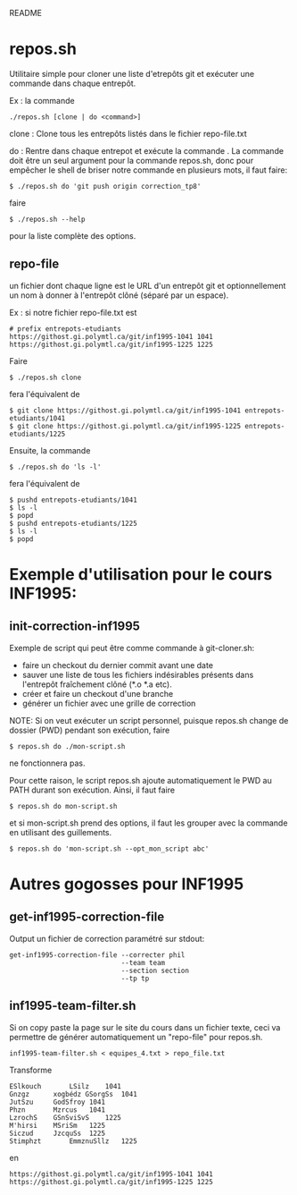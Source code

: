 README

repos.sh
========

Utilitaire simple pour cloner une liste d'etrepôts git et exécuter une commande dans chaque entrepôt.

Ex : la commande

	./repos.sh [clone | do <command>]

clone : Clone tous les entrepôts listés dans le fichier repo-file.txt

do : Rentre dans chaque entrepot et exécute la commande <command>.  La commande
doit être un seul argument pour la commande repos.sh, donc pour empêcher le
shell de briser notre commande en plusieurs mots, il faut faire:

	$ ./repos.sh do 'git push origin correction_tp8'

faire

	$ ./repos.sh --help

pour la liste complète des options.

repo-file
---------

un fichier dont chaque ligne est le URL d'un entrepôt git et optionnellement un nom à donner à l'entrepôt clôné (séparé par un espace).

Ex : si notre fichier repo-file.txt est

	# prefix entrepots-etudiants
	https://githost.gi.polymtl.ca/git/inf1995-1041 1041
	https://githost.gi.polymtl.ca/git/inf1995-1225 1225

Faire

	$ ./repos.sh clone

fera l'équivalent de

	$ git clone https://githost.gi.polymtl.ca/git/inf1995-1041 entrepots-etudiants/1041
	$ git clone https://githost.gi.polymtl.ca/git/inf1995-1225 entrepots-etudiants/1225

Ensuite, la commande

	$ ./repos.sh do 'ls -l'

fera l'équivalent de

	$ pushd entrepots-etudiants/1041
	$ ls -l
	$ popd
	$ pushd entrepots-etudiants/1225
	$ ls -l
	$ popd

Exemple d'utilisation pour le cours INF1995:
============================================

init-correction-inf1995
-----------------------

Exemple de script qui peut être comme commande à git-cloner.sh:
- faire un checkout du dernier commit avant une date
- sauver une liste de tous les fichiers indésirables présents dans l'entrepôt fraîchement clôné (*.o *.a etc).
- créer et faire un checkout d'une branche
- générer un fichier avec une grille de correction

NOTE: Si on veut exécuter un script personnel, puisque repos.sh change de
dossier (PWD) pendant son exécution, faire 

	$ repos.sh do ./mon-script.sh

ne fonctionnera pas.

Pour cette raison, le script repos.sh ajoute automatiquement le PWD au PATH
durant son exécution. Ainsi, il faut faire

	$ repos.sh do mon-script.sh

et si mon-script.sh prend des options, il faut les grouper avec la commande en
utilisant des guillements.

	$ repos.sh do 'mon-script.sh --opt_mon_script abc'

Autres gogosses pour INF1995
============================

get-inf1995-correction-file
---------------------------

Output un fichier de correction paramétré sur stdout:

    get-inf1995-correction-file --correcter phil 
	                            --team team 
	                            --section section 
	                            --tp tp

inf1995-team-filter.sh
----------------------

Si on copy paste la page sur le site du cours dans un fichier texte,
ceci va permettre de générer automatiquement un "repo-file" pour repos.sh.

	inf1995-team-filter.sh < equipes_4.txt > repo_file.txt

Transforme

	ESlkouch	   LSilz	1041
	Gnzgz	   xogbédz GSorgSs	1041
	JutSzu	   GodSfroy	1041
	Phzn	   Mzrcus	1041
	LzrochS	   GSnSviSvS	1225
	M'hirsi	   MSriSm	1225
	Siczud	   JzcquSs	1225
	Stimphzt	   EmmznuSllz	1225

en
	
	https://githost.gi.polymtl.ca/git/inf1995-1041 1041
	https://githost.gi.polymtl.ca/git/inf1995-1225 1225
